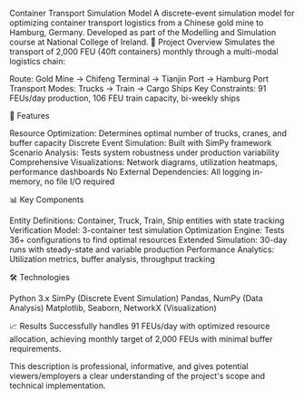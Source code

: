 Container Transport Simulation Model
A discrete-event simulation model for optimizing container transport logistics from a Chinese gold mine to Hamburg, Germany. Developed as part of the Modelling and Simulation course at National College of Ireland.
🎯 Project Overview
Simulates the transport of 2,000 FEU (40ft containers) monthly through a multi-modal logistics chain:

Route: Gold Mine → Chifeng Terminal → Tianjin Port → Hamburg Port
Transport Modes: Trucks → Train → Cargo Ships
Key Constraints: 91 FEUs/day production, 106 FEU train capacity, bi-weekly ships

🔧 Features

Resource Optimization: Determines optimal number of trucks, cranes, and buffer capacity
Discrete Event Simulation: Built with SimPy framework
Scenario Analysis: Tests system robustness under production variability
Comprehensive Visualizations: Network diagrams, utilization heatmaps, performance dashboards
No External Dependencies: All logging in-memory, no file I/O required

📊 Key Components

Entity Definitions: Container, Truck, Train, Ship entities with state tracking
Verification Model: 3-container test simulation
Optimization Engine: Tests 36+ configurations to find optimal resources
Extended Simulation: 30-day runs with steady-state and variable production
Performance Analytics: Utilization metrics, buffer analysis, throughput tracking

🛠️ Technologies

Python 3.x
SimPy (Discrete Event Simulation)
Pandas, NumPy (Data Analysis)
Matplotlib, Seaborn, NetworkX (Visualization)

📈 Results
Successfully handles 91 FEUs/day with optimized resource allocation, achieving monthly target of 2,000 FEUs with minimal buffer requirements.

This description is professional, informative, and gives potential viewers/employers a clear understanding of the project's scope and technical implementation.
